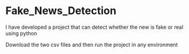 # Fake_News_Detection
I have developed a project that can detect whether the new is fake or real using python

Download the two csv files and then run the project in any environment
